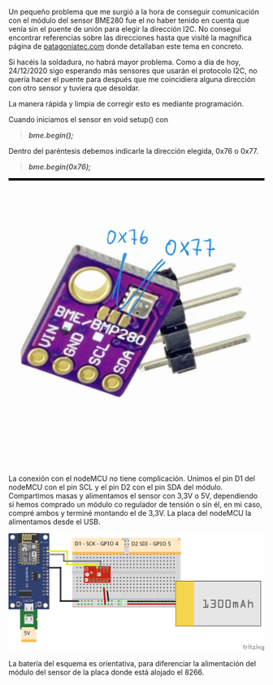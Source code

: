 Un pequeño problema que me surgió a la hora de conseguir comunicación con el módulo del sensor BME280 fue el no haber tenido en cuenta que venía sin el puente de unión para elegir la dirección I2C. No conseguí encontrar referencias sobre las direcciones hasta que visité la magnífica página de [patagoniatec.com](http://patagoniatec.com) donde detallaban este tema en concreto.

Si hacéis la soldadura, no habrá mayor problema. Como a día de hoy, 24/12/2020 sigo esperando más sensores que usarán el protocolo I2C, no quería hacer el puente para después que me coincidiera alguna dirección con otro sensor y tuviera que desoldar. 

La manera rápida y limpia de corregir esto es mediante programación.

Cuando iniciamos el sensor en void setup() con

>**_bme.begin();_**

Dentro del paréntesis debemos indicarle la dirección elegida, 0x76 o 0x77.

>**_bme.begin(0x76);_**

![alt text](https://github.com/RaulMallorca/Estacion_metereologica/blob/master/Sensores/BME280/20201224_064219.jpg)

La conexión con el nodeMCU no tiene complicación. Unimos el pin D1 del nodeMCU con el pin SCL y el pin D2 con el pin SDA del módulo. Compartimos masas y alimentamos el sensor con 3,3V o 5V, dependiendo si hemos comprado un módulo co regulador de tensión o sin él, en mi caso, compré ambos y terminé montando el de 3,3V. La placa del nodeMCU la alimentamos desde el USB.

![alt text](https://github.com/RaulMallorca/Estacion_metereologica/blob/master/Sensores/BME280/BME280-NodeMCU.png)

La batería del esquema es orientativa, para diferenciar la alimentación del módulo del sensor de la placa donde está alojado el 8266.
